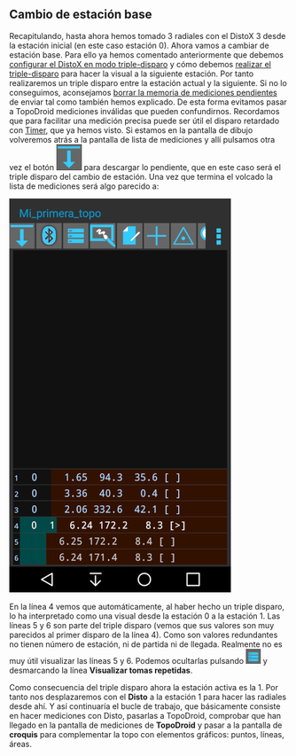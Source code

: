 ## Cambio de estación base
Recapitulando, hasta ahora hemos tomado 3 radiales con el DistoX 3 desde la estación inicial (en este caso estación 0). Ahora vamos a cambiar de estación base. Para ello ya hemos comentado anteriormente que debemos [configurar el DistoX en modo triple-disparo](#fnModoTripleDisparo) y cómo debemos [realizar el triple-disparo](#DescripcionTripleDisparo) para hacer la visual a la siguiente estación.
Por tanto realizaremos un triple disparo entre la estación actual y la siguiente. Si no lo conseguimos, aconsejamos [borrar la memoria de mediciones pendientes](#BorrarPuntosNoEnviados) de enviar tal como también hemos explicado. De esta forma evitamos pasar a TopoDroid mediciones inválidas que pueden confundirnos. Recordamos que para facilitar una medición precisa puede ser útil el disparo retardado con [Timer](#fnConRetardo), que ya hemos visto.
Si estamos en la pantalla de dibujo volveremos atrás a la pantalla de lista de mediciones y allí pulsamos otra vez el botón ![img](img/TD_DescargarDatos.jpg) para descargar lo pendiente, que en este caso será el triple disparo del cambio de estación. Una vez que termina el volcado la lista de mediciones será algo parecido a:

![img](img/TD_listaPuntos02.png)

En la línea 4 vemos que automáticamente, al haber hecho un triple disparo, lo ha interpretado como una visual desde la estación 0 a la estación 1. Las líneas 5 y 6 son parte del triple disparo (vemos que sus valores son muy parecidos al primer disparo de la línea 4). Como son valores redundantes no tienen número de estación, ni de partida ni de llegada. Realmente no es muy útil visualizar las líneas 5 y 6. Podemos ocultarlas pulsando ![img](img/TD_AjustesVisualizacion.png) y desmarcando la línea **Visualizar tomas repetidas**.

Como consecuencia del triple disparo ahora la estación activa es la 1. Por tanto nos desplazaremos con el **Disto** a la estación 1 para hacer las radiales desde ahí.
Y así continuaría el bucle de trabajo, que básicamente consiste en hacer mediciones con Disto, pasarlas a TopoDroid, comprobar que han llegado en la pantalla de mediciones de **TopoDroid** y pasar a la pantalla de **croquis** para complementar la topo con elementos gráficos: puntos, líneas, áreas.


